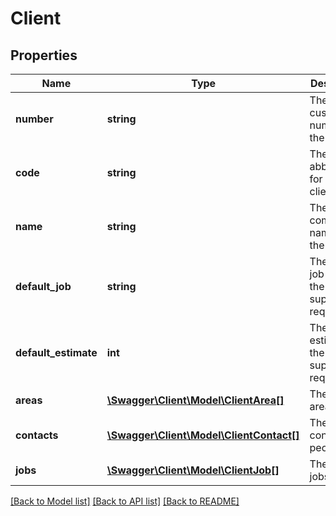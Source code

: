 # Client

## Properties
Name | Type | Description | Notes
------------ | ------------- | ------------- | -------------
**number** | **string** | The customer number for the client | [optional] 
**code** | **string** | The abbreviation for the client | [optional] 
**name** | **string** | The company name for the client | [optional] 
**default_job** | **string** | The default job code for the client&#39;s support requests | [optional] 
**default_estimate** | **int** | The default estimate for the client&#39;s support requests | [optional] 
**areas** | [**\Swagger\Client\Model\ClientArea[]**](ClientArea.md) | The client&#39;s areas | [optional] 
**contacts** | [**\Swagger\Client\Model\ClientContact[]**](ClientContact.md) | The client&#39;s contact people | [optional] 
**jobs** | [**\Swagger\Client\Model\ClientJob[]**](ClientJob.md) | The client&#39;s jobs | [optional] 

[[Back to Model list]](../README.md#documentation-for-models) [[Back to API list]](../README.md#documentation-for-api-endpoints) [[Back to README]](../README.md)


